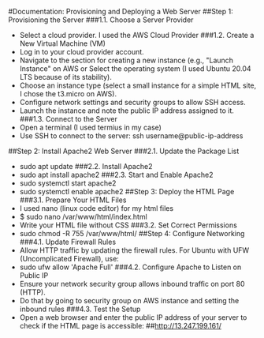 #Documentation: Provisioning and Deploying a Web Server
##Step 1: Provisioning the Server
###1.1. Choose a Server Provider
-	Select a cloud provider. I used the AWS Cloud Provider
###1.2. Create a New Virtual Machine (VM)
-	Log in to your cloud provider account.
-	Navigate to the section for creating a new instance (e.g., "Launch Instance" on AWS or Select the operating system (I used Ubuntu 20.04 LTS because of its stability).
-	Choose an instance type (select a small instance for a simple HTML site, I chose the t3.micro on AWS).
-	Configure network settings and security groups to allow SSH access.
-	Launch the instance and note the public IP address assigned to it.
###1.3. Connect to the Server
-	Open a terminal (I used termius in my case)
-	Use SSH to connect to the server: ssh username@public-ip-address

##Step 2: Install Apache2 Web Server
###2.1. Update the Package List
-	sudo apt update
###2.2. Install Apache2
-	sudo apt install apache2 
###2.3. Start and Enable Apache2
-	sudo systemctl start apache2
-	sudo systemctl enable apache2
##Step 3: Deploy the HTML Page
###3.1. Prepare Your HTML Files
-	I used nano (linux code editor) for my html files
-	$ sudo nano /var/www/html/index.html
-	Write your HTML file without CSS
###3.2. Set Correct Permissions
-	sudo chmod -R 755 /var/www/html/
##Step 4: Configure Networking
###4.1. Update Firewall Rules
-	Allow HTTP traffic by updating the firewall rules. For Ubuntu with UFW (Uncomplicated Firewall), use:
-	sudo ufw allow 'Apache Full'
###4.2. Configure Apache to Listen on Public IP
-	Ensure your network security group allows inbound traffic on port 80 (HTTP). 
-	Do that by going to security group on AWS instance and setting the inbound rules
###4.3. Test the Setup
-	Open a web browser and enter the public IP address of your server to check if the HTML page is accessible:
##http://13.247.199.161/

